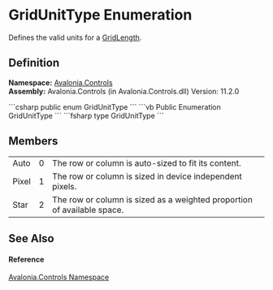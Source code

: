 # GridUnitType Enumeration


Defines the valid units for a <a href="T_Avalonia_Controls_GridLength">GridLength</a>.



## Definition
**Namespace:** <a href="N_Avalonia_Controls">Avalonia.Controls</a>  
**Assembly:** Avalonia.Controls (in Avalonia.Controls.dll) Version: 11.2.0

<Tabs groupId="api-code-preview">
<TabItem value="csharp" label="C#">
```csharp
public enum GridUnitType
```
</TabItem>
<TabItem value="vb" label="VB">
```vb
Public Enumeration GridUnitType
```
</TabItem>
<TabItem value="fsharp" label="F#">
```fsharp
type GridUnitType
```
</TabItem>
</Tabs>



## Members
<table>
<tr>
<td>Auto</td>
<td>0</td>
<td>The row or column is auto-sized to fit its content.</td>
</tr>
<tr>
<td>Pixel</td>
<td>1</td>
<td>The row or column is sized in device independent pixels.</td>
</tr>
<tr>
<td>Star</td>
<td>2</td>
<td>The row or column is sized as a weighted proportion of available space.</td>
</tr>
</table>

## See Also


#### Reference
<a href="N_Avalonia_Controls">Avalonia.Controls Namespace</a>  
